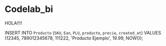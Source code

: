 # Codelab_bi
HOLA!!!!

INSERT INTO `Producto` (`SKU`, `Ean`, `PLU`, `producto`, `precio`, `created_at`)
VALUES (12345, 789012345678, 111222, 'Producto Ejemplo', 19.99, NOW());

